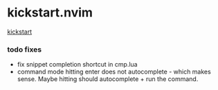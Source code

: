 # kickstart.nvim
[kickstart](https://github.com/kdheepak/kickstart.nvim/assets/1813121/f3ff9a2b-c31f-44df-a4fa-8a0d7b17cf7b)

### todo fixes
- fix snippet completion shortcut in cmp.lua
- command mode hitting enter does not autocomplete - which makes sense. Maybe hitting <c-y> should autocomplete + run the command.
